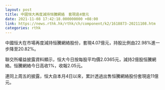 ```yaml
---
layout: post
title: 中國恒大再度減持恒騰網絡　套現逾4億元
date: 2021-11-08 17:42:18.000000000 +08:00
link: https://news.rthk.hk/rthk/ch/component/k2/1618873-20211108.htm
categories: rthk
---
```


中國恒大在市場再度減持恒騰網絡股份，套現4.07億元，持股比例由22.98%進一步降至20.82%。

聯交所權益披露資料顯示，恒大今日按每股平均價2.0365元，減持2億股恒騰網絡。恒騰網絡今日高收1%，收報2.05元。

連同上周五的披露，恒大自本月4日以來，累計透過出售恒騰網絡股份套現逾11億元。
